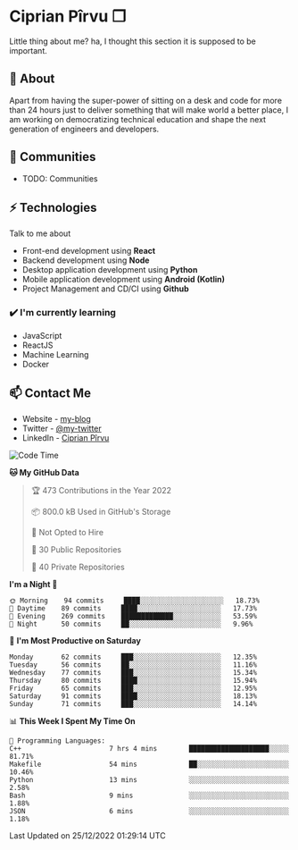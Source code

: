 # Ciprian Pîrvu ❐

Little thing about me? ha, I thought this section it is supposed to be important.

## 🧐 About

Apart from having the super-power of sitting on a desk and code for more than 24 hours just to deliver something that will make world a better place, I am working on democratizing technical education and shape the next generation of engineers and developers.

## 👯 Communities

-   TODO: Communities

## ⚡ Technologies

Talk to me about

-   Front-end development using **React**
-   Backend development using **Node**
-   Desktop application development using **Python**
-   Mobile application development using **Android (Kotlin)**
-   Project Management and CD/CI using **Github**

### ✔️ I'm currently learning

-   JavaScript
-   ReactJS
-   Machine Learning
-   Docker

## 📫 Contact Me

-   Website - [my-blog]()
-   Twitter - [@my-twitter]()
-   LinkedIn - [Ciprian Pîrvu](https://www.linkedin.com/in/p%C3%AErvu-ciprian-cristian-4415991b1/)

<!--START_SECTION:waka-->
![Code Time](http://img.shields.io/badge/Code%20Time-1%2C426%20hrs%2056%20mins-blue)

**🐱 My GitHub Data** 

> 🏆 473 Contributions in the Year 2022
 > 
> 📦 800.0 kB Used in GitHub's Storage 
 > 
> 🚫 Not Opted to Hire
 > 
> 📜 30 Public Repositories 
 > 
> 🔑 40 Private Repositories  
 > 
**I'm a Night 🦉** 

```text
🌞 Morning    94 commits     ████░░░░░░░░░░░░░░░░░░░░░   18.73% 
🌆 Daytime    89 commits     ████░░░░░░░░░░░░░░░░░░░░░   17.73% 
🌃 Evening    269 commits    █████████████░░░░░░░░░░░░   53.59% 
🌙 Night      50 commits     ██░░░░░░░░░░░░░░░░░░░░░░░   9.96%

```
📅 **I'm Most Productive on Saturday** 

```text
Monday       62 commits     ███░░░░░░░░░░░░░░░░░░░░░░   12.35% 
Tuesday      56 commits     ██░░░░░░░░░░░░░░░░░░░░░░░   11.16% 
Wednesday    77 commits     ███░░░░░░░░░░░░░░░░░░░░░░   15.34% 
Thursday     80 commits     ████░░░░░░░░░░░░░░░░░░░░░   15.94% 
Friday       65 commits     ███░░░░░░░░░░░░░░░░░░░░░░   12.95% 
Saturday     91 commits     ████░░░░░░░░░░░░░░░░░░░░░   18.13% 
Sunday       71 commits     ███░░░░░░░░░░░░░░░░░░░░░░   14.14%

```


📊 **This Week I Spent My Time On** 

```text
💬 Programming Languages: 
C++                      7 hrs 4 mins        ████████████████████░░░░░   81.71% 
Makefile                 54 mins             ██░░░░░░░░░░░░░░░░░░░░░░░   10.46% 
Python                   13 mins             ░░░░░░░░░░░░░░░░░░░░░░░░░   2.58% 
Bash                     9 mins              ░░░░░░░░░░░░░░░░░░░░░░░░░   1.88% 
JSON                     6 mins              ░░░░░░░░░░░░░░░░░░░░░░░░░   1.18%

```


 Last Updated on 25/12/2022 01:29:14 UTC
<!--END_SECTION:waka-->
